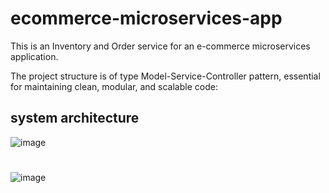 # ecommerce-microservices-app
This is an Inventory and Order service for an e-commerce microservices application.

The project structure is of type Model-Service-Controller pattern, essential for maintaining clean, modular, and scalable code:

## system architecture

![image](https://github.com/user-attachments/assets/de15049a-e290-4afe-aab8-0309ad184ad8)


#
![image](https://github.com/user-attachments/assets/18a48817-034f-42d0-b1fc-ac6fd0c502f9)

